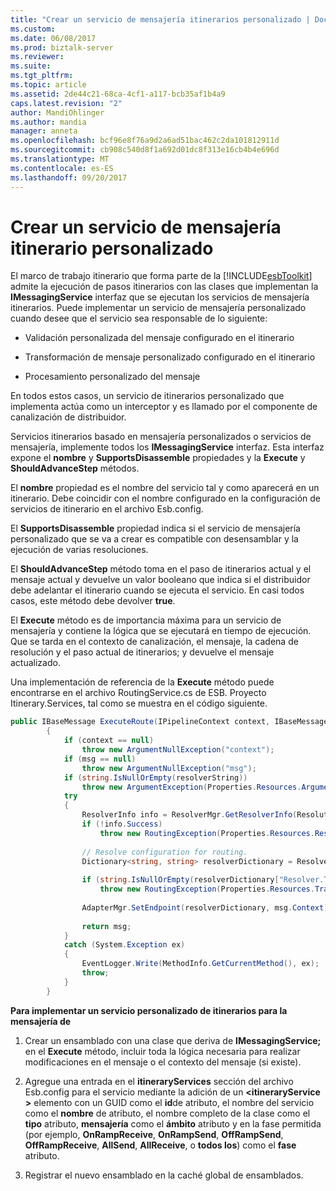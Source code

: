 ```yaml
---
title: "Crear un servicio de mensajería itinerarios personalizado | Documentos de Microsoft"
ms.custom: 
ms.date: 06/08/2017
ms.prod: biztalk-server
ms.reviewer: 
ms.suite: 
ms.tgt_pltfrm: 
ms.topic: article
ms.assetid: 2de44c21-68ca-4cf1-a117-bcb35af1b4a9
caps.latest.revision: "2"
author: MandiOhlinger
ms.author: mandia
manager: anneta
ms.openlocfilehash: bcf96e8f76a9d2a6ad51bac462c2da101812911d
ms.sourcegitcommit: cb908c540d8f1a692d01dc8f313e16cb4b4e696d
ms.translationtype: MT
ms.contentlocale: es-ES
ms.lasthandoff: 09/20/2017
---
```

# <a name="creating-a-custom-itinerary-messaging-service"></a>Crear un servicio de mensajería itinerario personalizado
El marco de trabajo itinerario que forma parte de la [!INCLUDE[esbToolkit](../includes/esbtoolkit-md.md)] admite la ejecución de pasos itinerarios con las clases que implementan la **IMessagingService** interfaz que se ejecutan los servicios de mensajería itinerarios. Puede implementar un servicio de mensajería personalizado cuando desee que el servicio sea responsable de lo siguiente:  
  
-   Validación personalizada del mensaje configurado en el itinerario  
  
-   Transformación de mensaje personalizado configurado en el itinerario  
  
-   Procesamiento personalizado del mensaje  
  
 En todos estos casos, un servicio de itinerarios personalizado que implementa actúa como un interceptor y es llamado por el componente de canalización de distribuidor.  
  
 Servicios itinerarios basado en mensajería personalizados o servicios de mensajería, implemente todos los **IMessagingService** interfaz. Esta interfaz expone el **nombre** y **SupportsDisassemble** propiedades y la **Execute** y **ShouldAdvanceStep** métodos.  
  
 El **nombre** propiedad es el nombre del servicio tal y como aparecerá en un itinerario. Debe coincidir con el nombre configurado en la configuración de servicios de itinerario en el archivo Esb.config.  
  
 El **SupportsDisassemble** propiedad indica si el servicio de mensajería personalizado que se va a crear es compatible con desensamblar y la ejecución de varias resoluciones.  
  
 El **ShouldAdvanceStep** método toma en el paso de itinerarios actual y el mensaje actual y devuelve un valor booleano que indica si el distribuidor debe adelantar el itinerario cuando se ejecuta el servicio. En casi todos casos, este método debe devolver **true**.  
  
 El **Execute** método es de importancia máxima para un servicio de mensajería y contiene la lógica que se ejecutará en tiempo de ejecución. Que se tarda en el contexto de canalización, el mensaje, la cadena de resolución y el paso actual de itinerarios; y devuelve el mensaje actualizado.  
  
 Una implementación de referencia de la **Execute** método puede encontrarse en el archivo RoutingService.cs de ESB. Proyecto Itinerary.Services, tal como se muestra en el código siguiente.  
  
```csharp  
public IBaseMessage ExecuteRoute(IPipelineContext context, IBaseMessage msg, string resolverString)  
        {  
            if (context == null)  
                throw new ArgumentNullException("context");  
            if (msg == null)  
                throw new ArgumentNullException("msg");  
            if (string.IsNullOrEmpty(resolverString))  
                throw new ArgumentException(Properties.Resources.ArgumentStringRequired, "resolverString");  
            try  
            {  
                ResolverInfo info = ResolverMgr.GetResolverInfo(ResolutionType.Endpoint, resolverString);  
                if (!info.Success)  
                    throw new RoutingException(Properties.Resources.ResolverStringInvalid, resolverString);  
  
                // Resolve configuration for routing.  
                Dictionary<string, string> resolverDictionary = ResolverMgr.Resolve(info, msg, context);  
  
                if (string.IsNullOrEmpty(resolverDictionary["Resolver.TransportLocation"]))  
                    throw new RoutingException(Properties.Resources.TransportLocationNotResolved, resolverString);  
  
                AdapterMgr.SetEndpoint(resolverDictionary, msg.Context);  
  
                return msg;  
            }  
            catch (System.Exception ex)  
            {  
                EventLogger.Write(MethodInfo.GetCurrentMethod(), ex);  
                throw;  
            }        
        }  
```  
  
 **Para implementar un servicio personalizado de itinerarios para la mensajería de**  
  
1.  Crear un ensamblado con una clase que deriva de **IMessagingService;** en el **Execute** método, incluir toda la lógica necesaria para realizar modificaciones en el mensaje o el contexto del mensaje (si existe).  
  
2.  Agregue una entrada en el **itineraryServices** sección del archivo Esb.config para el servicio mediante la adición de un  **\<itineraryService >** elemento con un GUID como el **id**de atributo, el nombre del servicio como el **nombre** de atributo, el nombre completo de la clase como el **tipo** atributo, **mensajería** como el **ámbito** atributo y en la fase permitida (por ejemplo, **OnRampReceive**, **OnRampSend**, **OffRampSend**, **OffRampReceive**, **AllSend**, **AllReceive**, o **todos los**) como el **fase** atributo.  
  
3.  Registrar el nuevo ensamblado en la caché global de ensamblados.